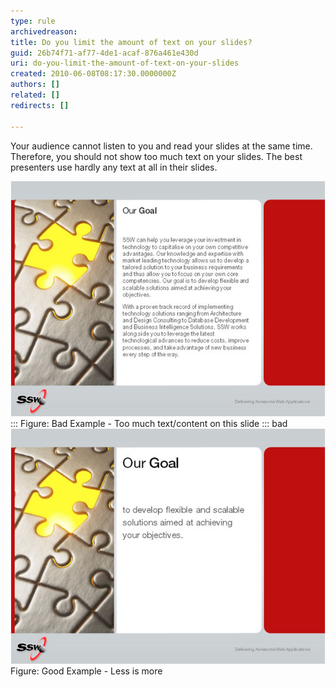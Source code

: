 ```yaml
---
type: rule
archivedreason: 
title: Do you limit the amount of text on your slides?
guid: 26b74f71-af77-4de1-acaf-876a461e430d
uri: do-you-limit-the-amount-of-text-on-your-slides
created: 2010-06-08T08:17:30.0000000Z
authors: []
related: []
redirects: []

---
```


Your audience cannot listen to you and read your slides at the same time. Therefore, you should not show too much text on your slides. The best presenters use hardly any text at all in their slides.  
<!--endintro-->
![Too much text-content in one single slide](BadLessText.jpg)
:::
Figure: Bad Example - Too much text/content on this slide
::: bad
![](GoodLessText.jpg)Figure: Good Example - Less is more
